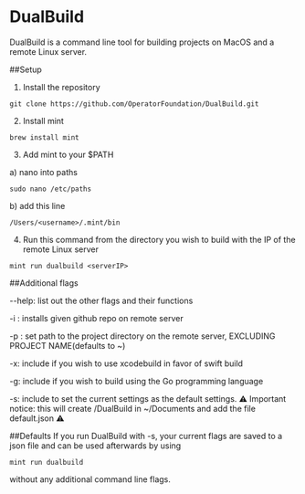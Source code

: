 # DualBuild

DualBuild is a command line tool for building projects on MacOS and a remote Linux server.

##Setup

1. Install the repository
```
git clone https://github.com/OperatorFoundation/DualBuild.git
```

2. Install mint 
```
brew install mint
```

3. Add mint to your $PATH

a) nano into paths
```
sudo nano /etc/paths
```
b) add this line
```
/Users/<username>/.mint/bin
``` 

4. Run this command from the directory you wish to build with the IP of the remote Linux server
```
mint run dualbuild <serverIP>
```

##Additional flags

--help: list out the other flags and their functions

-i <URL>: installs given github repo on remote server

-p <path>: set path to the project directory on the remote server, EXCLUDING PROJECT NAME(defaults to ~)

-x: include if you wish to use xcodebuild in favor of swift build

-g: include if you wish to build using the Go programming language

-s: include to set the current settings as the default settings. ⚠️ Important notice: this will create /DualBuild in ~/Documents and add the file default.json ⚠️

##Defaults
If you run DualBuild with -s, your current flags are saved to a json file and can be used afterwards by using 
```
mint run dualbuild
```
without any additional command line flags. 


